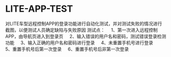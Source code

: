 # LITE-APP-TEST
对LITE车型远程控制APP的登录功能进行自动化测试，并对测试失败的情况进行截图，以便测试人员确定缺陷与失败原因
测试点：
     1、第一次进入远程控制APP，由导航页进入到登录页
     2、输入错误的用户名和密码，测试错误登录检测功能
     3、输入正确的用户名和密码进行登录
     4、未重置手机号进行登录
     5、重置手机号后第一次登录
     6、重置手机号后非第一次登录
